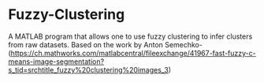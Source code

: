 # Fuzzy-Clustering
A MATLAB program that allows one to use fuzzy clustering to infer clusters from raw datasets. Based on the work by Anton Semechko- (https://ch.mathworks.com/matlabcentral/fileexchange/41967-fast-fuzzy-c-means-image-segmentation?s_tid=srchtitle_fuzzy%20clustering%20images_3)

